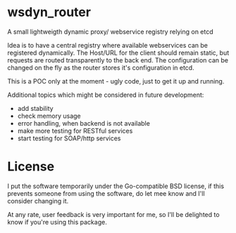 # wsdyn_router
A small lightweigth dynamic proxy/ webservice registry relying on etcd


Idea is to have a central registry where available webservices can be registered dynamically. The Host/URL for the client should remain static, but requests are routed transparently to the back end. The configuration can be changed on the fly as the router stores it's configuration in etcd.

This is a POC only at the moment - ugly code, just to get it up and running.

Additional topics which might be considered in future development:
- add stability
- check memory usage
- error handling, when backend is not available
- make more testing for RESTful services
- start testing for SOAP/http services

# License

I put the software temporarily under the Go-compatible BSD license, if this prevents someone from using the software, do let mee know and I'll consider changing it.

At any rate, user feedback is very important for me, so I'll be delighted to know if you're using this package.
